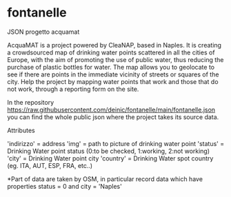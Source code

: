 # fontanelle
JSON progetto acquamat

AcquaMAT is a project powered by CleaNAP, based in Naples. It is creating a crowdsourced map of drinking water points 
scattered in all the cities of Europe, with the aim of promoting the use of public water, thus reducing the purchase 
of plastic bottles for water.
The map allows you to geolocate to see if there are points in the immediate vicinity of streets or squares of the city. 
Help the project by mapping water points that work and those that do not work, through a reporting form on the site.

In the repository https://raw.githubusercontent.com/deinic/fontanelle/main/fontanelle.json
you can find the whole public json where the project takes its source data.

Attributes

'indirizzo' = address 
'img' = path to picture of drinking water point
'status' = Drinking Water point status (0:to be checked, 1:working, 2:not working)
'city' = Drinking Water point city
'country' = Drinking Water spot country (eg. ITA, AUT, ESP, FRA, etc..)




*Part of data are taken by OSM, in particular record data which have properties status = 0 and city = 'Naples'

